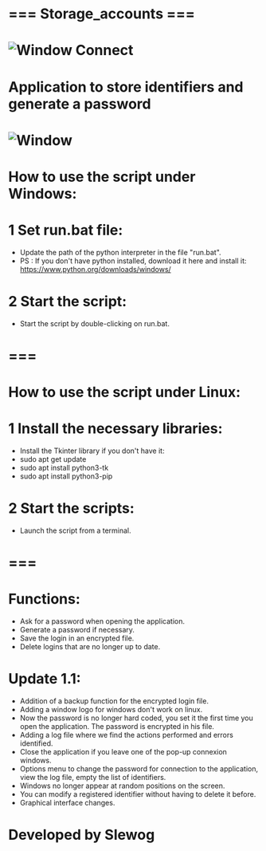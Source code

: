 # === Storage_accounts ===

# ![Window Connect](https://media.discordapp.net/attachments/715165934209335315/716755411750879332/storage_accounts_connect.PNG)

# Application to store identifiers and generate a password

# ![Window](https://media.discordapp.net/attachments/715165934209335315/716797950335909939/storage_accounts.PNG?width=968&height=677)

# How to use the script under Windows:

# 1 Set run.bat file:
- Update the path of the python interpreter in the file "run.bat".
- PS : If you don't have python installed, download it here and install it: https://www.python.org/downloads/windows/

# 2 Start the script:
- Start the script by double-clicking on run.bat.

# ===

# How to use the script under Linux:

# 1 Install the necessary libraries:
- Install the Tkinter library if you don't have it:
- sudo apt get update
- sudo apt install python3-tk
- sudo apt install python3-pip

# 2 Start the scripts:
- Launch the script from a terminal.

# ===

# Functions:
- Ask for a password when opening the application.
- Generate a password if necessary.
- Save the login in an encrypted file.
- Delete logins that are no longer up to date.

# Update 1.1:
- Addition of a backup function for the encrypted login file.
- Adding a window logo for windows don't work on linux.
- Now the password is no longer hard coded, you set it the first time you open the application. The password is encrypted in his file.
- Adding a log file where we find the actions performed and errors identified.
- Close the application if you leave one of the pop-up connexion windows.
- Options menu to change the password for connection to the application, view the log file, empty the list of identifiers.
- Windows no longer appear at random positions on the screen.
- You can modify a registered identifier without having to delete it before.
- Graphical interface changes.

# Developed by Slewog

